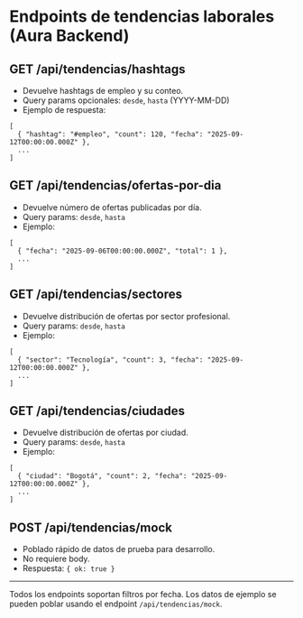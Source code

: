 # Endpoints de tendencias laborales (Aura Backend)

## GET /api/tendencias/hashtags
- Devuelve hashtags de empleo y su conteo.
- Query params opcionales: `desde`, `hasta` (YYYY-MM-DD)
- Ejemplo de respuesta:
```
[
  { "hashtag": "#empleo", "count": 120, "fecha": "2025-09-12T00:00:00.000Z" },
  ...
]
```

## GET /api/tendencias/ofertas-por-dia
- Devuelve número de ofertas publicadas por día.
- Query params: `desde`, `hasta`
- Ejemplo:
```
[
  { "fecha": "2025-09-06T00:00:00.000Z", "total": 1 },
  ...
]
```

## GET /api/tendencias/sectores
- Devuelve distribución de ofertas por sector profesional.
- Query params: `desde`, `hasta`
- Ejemplo:
```
[
  { "sector": "Tecnología", "count": 3, "fecha": "2025-09-12T00:00:00.000Z" },
  ...
]
```

## GET /api/tendencias/ciudades
- Devuelve distribución de ofertas por ciudad.
- Query params: `desde`, `hasta`
- Ejemplo:
```
[
  { "ciudad": "Bogotá", "count": 2, "fecha": "2025-09-12T00:00:00.000Z" },
  ...
]
```

## POST /api/tendencias/mock
- Poblado rápido de datos de prueba para desarrollo.
- No requiere body.
- Respuesta: `{ ok: true }`

---

Todos los endpoints soportan filtros por fecha. Los datos de ejemplo se pueden poblar usando el endpoint `/api/tendencias/mock`.
